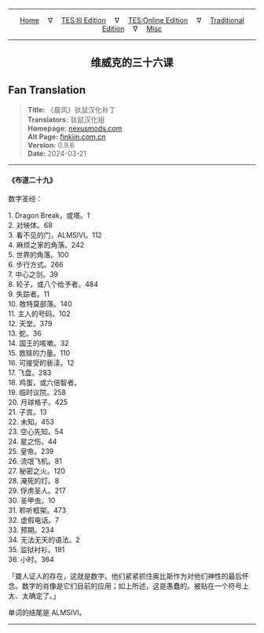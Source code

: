 
---

<!-- Jekyll Page Links -->

<center>
<a href="../../../../../index.html">Home</a>
&emsp;&nabla;&emsp;
<a href="../../../../index-tes3.html">TES:III Edition</a>
&emsp;&nabla;&emsp;
<a href="../../../../index-teso.html">TES:Online Edition</a>
&emsp;&nabla;&emsp;
<a href="../../../../index-traditional.html">Traditional Edition</a>
&emsp;&nabla;&emsp;
<a href="../../../../index-misc.html">Misc</a>
</center>

<!-- Markdown Body Below: -->

---

<center>
<h2><span style="font-family:SimSun">维威克的三十六课</span></h2>
</center>

## Fan Translation

> __Title:__ 《晨风》驮鼠汉化补丁\
> __Translators:__ ﻿驮鼠汉化组\
> __Homepage:__ [nexusmods.com][1]\
> __Alt Page:__ [finkiin.com.cn][2]\
> __Version:__ 0.9.6\
> __Date:__ 2024-03-21

[1]: https://www.nexusmods.com/morrowind/mods/53885
[2]: https://finkiin.com.cn/d/1153

---

#### 《布道二十九》

数字圣经：

1\. Dragon Break，或塔。1\
2\. 对映体。68\
3\. 看不见的门，ALMSIVI。112\
4\. 麻烦之家的角落。242\
5\. 世界的角落。100\
6\. 步行方式。266\
7\. 中心之剑。39\
8\. 轮子，或八个给予者。484\
9\. 失踪者。11\
10\. 敖特莫部落。140\
11\. 主人的号码。102\
12\. 天堂。379\
13\. 蛇。36\
14\. 国王的咳嗽。32\
15\. 救赎的力量。110\
16\. 可接受的亵渎。12\
17\. 飞盘。283\
18\. 鸡蛋，或六倍智者。\
19\. 临时议院。258\
20\. 月球格子。425\
21\. 子宫。13\
22\. 未知。453\
23\. 空心先知。54\
24\. 星之伤。44\
25\. 皇帝。239\
26\. 流氓飞机。81\
27\. 秘密之火。120\
28\. 淹死的灯。8\
29\. 俘虏圣人。217\
30\. 圣甲虫。10\
31\. 聆听框架。473\
32\. 虚假电话。7\
33\. 预期。234\
34\. 无法无天的语法。2\
35\. 监狱衬衫。191\
36\. 小时。364

「聋人证人的存在，这就是数字。他们紧紧抓住奥比斯作为对他们神性的最后怀念。数字的肖像是它们目前的应用；如上所述，这是愚蠢的。被贴在一个符号上太、太确定了。」

单词的结尾是 ALMSIVI。

---
